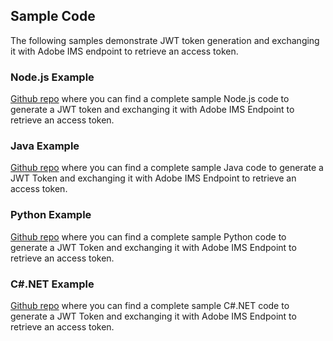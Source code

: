 ## Sample Code

The following samples demonstrate JWT token generation and exchanging it with Adobe IMS endpoint to retrieve an access token.

### Node.js Example
[Github repo](https://github.com/AdobeDocs/adobeio-auth/tree/stage/JWT/samples/adobe-jwt-node) where you can find a complete sample Node.js code to generate a JWT token and exchanging it with Adobe IMS Endpoint to retrieve an access token.

### Java Example
[Github repo](https://github.com/AdobeDocs/adobeio-auth/tree/stage/JWT/samples/adobe-jwt-java) where you can find a complete sample Java code to generate a JWT Token and exchanging it with Adobe IMS Endpoint to retrieve an access token.

### Python Example
[Github repo](https://github.com/AdobeDocs/adobeio-auth/tree/stage/JWT/samples/adobe-jwt-python) where you can find a complete sample Python code to generate a JWT Token and exchanging it with Adobe IMS Endpoint to retrieve an access token.

### C#.NET Example
[Github repo](https://github.com/AdobeDocs/adobeio-auth/tree/stage/JWT/samples/adobe-jwt-dotnet) where you can find a complete sample C#.NET code to generate a JWT Token and exchanging it with Adobe IMS Endpoint to retrieve an access token.
